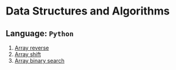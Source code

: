 # Data Structures and Algorithms

## Language: `Python`

1. [Array reverse](challenges/array_reverse/README.md)
2. [Array shift](challenges/array_shift/README.md)
3. [Array binary search](challenges/array_binary_search/README.md)